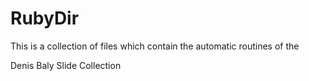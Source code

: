 # RubyDir
This is a collection of files which contain the automatic routines of the 

Denis Baly Slide Collection
